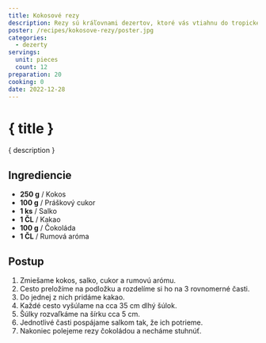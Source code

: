 ```yaml
---
title: Kokosové rezy
description: Rezy sú kráľovnami dezertov, ktoré vás vtiahnu do tropického raja na každom kroku.
poster: /recipes/kokosove-rezy/poster.jpg
categories:
  - dezerty
servings:
  unit: pieces
  count: 12
preparation: 20
cooking: 0
date: 2022-12-28
---
```


# { title }

{ description }

## Ingrediencie

- **250 g** / Kokos
- **100 g** / Práškový cukor
- **1 ks** / Salko
- **1 ČL** / Kakao
- **100 g** / Čokoláda
- **1 ČL** / Rumová aróma

## Postup

1. Zmiešame kokos, salko, cukor a rumovú arómu.
2. Cesto preložíme na podložku a rozdelíme si ho na 3 rovnomerné časti.
3. Do jednej z nich pridáme kakao.
4. Každé cesto vyšúlame na cca 35 cm dlhý šúlok.
5. Šúlky rozvaľkáme na šírku cca 5 cm.
6. Jednotlivé časti pospájame salkom tak, že ich potrieme.
7. Nakoniec polejeme rezy čokoládou a necháme stuhnúť.
